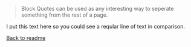 >Block Quotes can be used as any interesting way to seperate something from the rest of a page.


I put this text here so you could see a reqular line of text in comparison.

[Back to readme](README.md)
